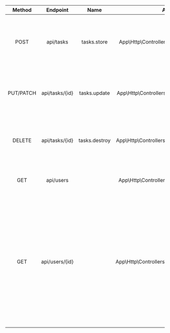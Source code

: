 |  Method   |    Endpoint    |     Name      |                   Action                    |                                                                                Description                                                                                |
| :-------: | :------------: | :-----------: | :-----------------------------------------: | :-----------------------------------------------------------------------------------------------------------------------------------------------------------------------: |
|   POST    |   api/tasks    |  tasks.store  |  App\Http\Controllers\TaskController@store  |                                                      tasks テーブルにレコードを新規作成する。タスクの新規追加をする                                                       |
| PUT/PATCH | api/tasks/{id} | tasks.update  | App\Http\Controllers\TaskController@update  |                                                       tasks テーブルの id のレコードを更新する。タスクの編集をする                                                        |
|  DELETE   | api/tasks/{id} | tasks.destroy | App\Http\Controllers\TaskController@destroy |                                                       tasks テーブルの id のレコードを削除する。タスクの削除をする                                                        |
|    GET    |   api/users    |               |  App\Http\Controllers\UserController@index  |                                                                  ログインされたユーザーの id を取得する                                                                   |
|    GET    | api/users/{id} |               | App\Http\Controllers\UserController@getTask | users テーブルでログインして user の id に一致する tasks テーブルのレコードを取得する（データベースのリレーション使って）。トップページでユーザー毎のタスク一覧を表示する |
